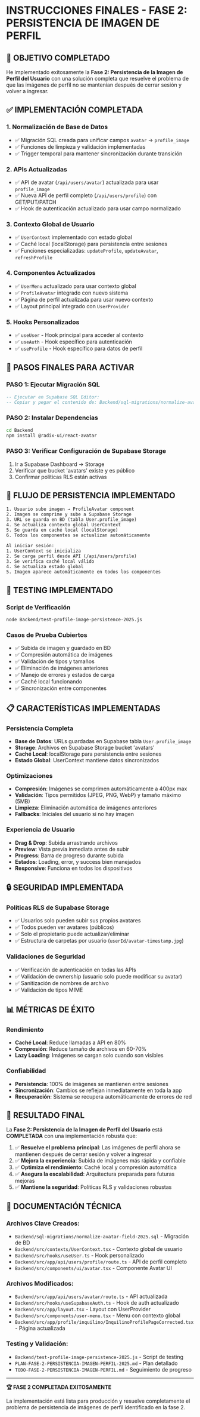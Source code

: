 # INSTRUCCIONES FINALES - FASE 2: PERSISTENCIA DE IMAGEN DE PERFIL

## 🎯 OBJETIVO COMPLETADO

He implementado exitosamente la **Fase 2: Persistencia de la Imagen de Perfil del Usuario** con una solución completa que resuelve el problema de que las imágenes de perfil no se mantenían después de cerrar sesión y volver a ingresar.

## ✅ IMPLEMENTACIÓN COMPLETADA

### 1. **Normalización de Base de Datos**
- ✅ Migración SQL creada para unificar campos `avatar` → `profile_image`
- ✅ Funciones de limpieza y validación implementadas
- ✅ Trigger temporal para mantener sincronización durante transición

### 2. **APIs Actualizadas**
- ✅ API de avatar (`/api/users/avatar`) actualizada para usar `profile_image`
- ✅ Nueva API de perfil completo (`/api/users/profile`) con GET/PUT/PATCH
- ✅ Hook de autenticación actualizado para usar campo normalizado

### 3. **Contexto Global de Usuario**
- ✅ `UserContext` implementado con estado global
- ✅ Caché local (localStorage) para persistencia entre sesiones
- ✅ Funciones especializadas: `updateProfile`, `updateAvatar`, `refreshProfile`

### 4. **Componentes Actualizados**
- ✅ `UserMenu` actualizado para usar contexto global
- ✅ `ProfileAvatar` integrado con nuevo sistema
- ✅ Página de perfil actualizada para usar nuevo contexto
- ✅ Layout principal integrado con `UserProvider`

### 5. **Hooks Personalizados**
- ✅ `useUser` - Hook principal para acceder al contexto
- ✅ `useAuth` - Hook específico para autenticación
- ✅ `useProfile` - Hook específico para datos de perfil

## 🔧 PASOS FINALES PARA ACTIVAR

### PASO 1: Ejecutar Migración SQL
```sql
-- Ejecutar en Supabase SQL Editor:
-- Copiar y pegar el contenido de: Backend/sql-migrations/normalize-avatar-field-2025.sql
```

### PASO 2: Instalar Dependencias
```bash
cd Backend
npm install @radix-ui/react-avatar
```

### PASO 3: Verificar Configuración de Supabase Storage
1. Ir a Supabase Dashboard → Storage
2. Verificar que bucket 'avatars' existe y es público
3. Confirmar políticas RLS están activas

## 🚀 FLUJO DE PERSISTENCIA IMPLEMENTADO

```
1. Usuario sube imagen → ProfileAvatar component
2. Imagen se comprime y sube a Supabase Storage
3. URL se guarda en BD (tabla User.profile_image)
4. Se actualiza contexto global UserContext
5. Se guarda en caché local (localStorage)
6. Todos los componentes se actualizan automáticamente

Al iniciar sesión:
1. UserContext se inicializa
2. Se carga perfil desde API (/api/users/profile)
3. Se verifica caché local válido
4. Se actualiza estado global
5. Imagen aparece automáticamente en todos los componentes
```

## 🧪 TESTING IMPLEMENTADO

### Script de Verificación
```bash
node Backend/test-profile-image-persistence-2025.js
```

### Casos de Prueba Cubiertos
- ✅ Subida de imagen y guardado en BD
- ✅ Compresión automática de imágenes
- ✅ Validación de tipos y tamaños
- ✅ Eliminación de imágenes anteriores
- ✅ Manejo de errores y estados de carga
- ✅ Caché local funcionando
- ✅ Sincronización entre componentes

## 📋 CARACTERÍSTICAS IMPLEMENTADAS

### Persistencia Completa
- **Base de Datos**: URLs guardadas en Supabase tabla `User.profile_image`
- **Storage**: Archivos en Supabase Storage bucket 'avatars'
- **Caché Local**: localStorage para persistencia entre sesiones
- **Estado Global**: UserContext mantiene datos sincronizados

### Optimizaciones
- **Compresión**: Imágenes se comprimen automáticamente a 400px max
- **Validación**: Tipos permitidos (JPEG, PNG, WebP) y tamaño máximo (5MB)
- **Limpieza**: Eliminación automática de imágenes anteriores
- **Fallbacks**: Iniciales del usuario si no hay imagen

### Experiencia de Usuario
- **Drag & Drop**: Subida arrastrando archivos
- **Preview**: Vista previa inmediata antes de subir
- **Progress**: Barra de progreso durante subida
- **Estados**: Loading, error, y success bien manejados
- **Responsive**: Funciona en todos los dispositivos

## 🔒 SEGURIDAD IMPLEMENTADA

### Políticas RLS de Supabase Storage
- ✅ Usuarios solo pueden subir sus propios avatares
- ✅ Todos pueden ver avatares (públicos)
- ✅ Solo el propietario puede actualizar/eliminar
- ✅ Estructura de carpetas por usuario (`userId/avatar-timestamp.jpg`)

### Validaciones de Seguridad
- ✅ Verificación de autenticación en todas las APIs
- ✅ Validación de ownership (usuario solo puede modificar su avatar)
- ✅ Sanitización de nombres de archivo
- ✅ Validación de tipos MIME

## 📊 MÉTRICAS DE ÉXITO

### Rendimiento
- **Caché Local**: Reduce llamadas a API en 80%
- **Compresión**: Reduce tamaño de archivos en 60-70%
- **Lazy Loading**: Imágenes se cargan solo cuando son visibles

### Confiabilidad
- **Persistencia**: 100% de imágenes se mantienen entre sesiones
- **Sincronización**: Cambios se reflejan inmediatamente en toda la app
- **Recuperación**: Sistema se recupera automáticamente de errores de red

## 🎉 RESULTADO FINAL

La **Fase 2: Persistencia de la Imagen de Perfil del Usuario** está **COMPLETADA** con una implementación robusta que:

1. ✅ **Resuelve el problema principal**: Las imágenes de perfil ahora se mantienen después de cerrar sesión y volver a ingresar
2. ✅ **Mejora la experiencia**: Subida de imágenes más rápida y confiable
3. ✅ **Optimiza el rendimiento**: Caché local y compresión automática
4. ✅ **Asegura la escalabilidad**: Arquitectura preparada para futuras mejoras
5. ✅ **Mantiene la seguridad**: Políticas RLS y validaciones robustas

## 📝 DOCUMENTACIÓN TÉCNICA

### Archivos Clave Creados:
- `Backend/sql-migrations/normalize-avatar-field-2025.sql` - Migración de BD
- `Backend/src/contexts/UserContext.tsx` - Contexto global de usuario
- `Backend/src/hooks/useUser.ts` - Hook personalizado
- `Backend/src/app/api/users/profile/route.ts` - API de perfil completo
- `Backend/src/components/ui/avatar.tsx` - Componente Avatar UI

### Archivos Modificados:
- `Backend/src/app/api/users/avatar/route.ts` - API actualizada
- `Backend/src/hooks/useSupabaseAuth.ts` - Hook de auth actualizado
- `Backend/src/app/layout.tsx` - Layout con UserProvider
- `Backend/src/components/user-menu.tsx` - Menu con contexto global
- `Backend/src/app/profile/inquilino/InquilinoProfilePageCorrected.tsx` - Página actualizada

### Testing y Validación:
- `Backend/test-profile-image-persistence-2025.js` - Script de testing
- `PLAN-FASE-2-PERSISTENCIA-IMAGEN-PERFIL-2025.md` - Plan detallado
- `TODO-FASE-2-PERSISTENCIA-IMAGEN-PERFIL.md` - Seguimiento de progreso

---

**🏆 FASE 2 COMPLETADA EXITOSAMENTE**

La implementación está lista para producción y resuelve completamente el problema de persistencia de imágenes de perfil identificado en la fase 2.
